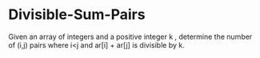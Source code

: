 # Divisible-Sum-Pairs
Given an array of integers and a positive integer k , determine the number of (i,j)  pairs where i&lt;j  and ar[i]  + ar[j]  is divisible by k.
